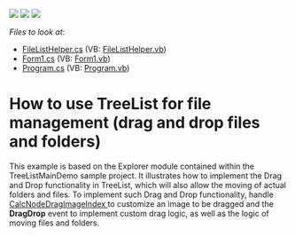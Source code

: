 <!-- default badges list -->
![](https://img.shields.io/endpoint?url=https://codecentral.devexpress.com/api/v1/VersionRange/128638369/10.1.4%2B)
[![](https://img.shields.io/badge/Open_in_DevExpress_Support_Center-FF7200?style=flat-square&logo=DevExpress&logoColor=white)](https://supportcenter.devexpress.com/ticket/details/E3400)
[![](https://img.shields.io/badge/📖_How_to_use_DevExpress_Examples-e9f6fc?style=flat-square)](https://docs.devexpress.com/GeneralInformation/403183)
<!-- default badges end -->
<!-- default file list -->
*Files to look at*:

* [FileListHelper.cs](./CS/FileList/FileListHelper.cs) (VB: [FileListHelper.vb](./VB/FileList/FileListHelper.vb))
* [Form1.cs](./CS/FileList/Form1.cs) (VB: [Form1.vb](./VB/FileList/Form1.vb))
* [Program.cs](./CS/FileList/Program.cs) (VB: [Program.vb](./VB/FileList/Program.vb))
<!-- default file list end -->
# How to use TreeList for file management (drag and drop files and folders)


<p>This example is based on the Explorer module contained within the TreeListMainDemo sample project. It illustrates how to implement the Drag and Drop functionality in TreeList, which will also allow the moving of actual folders and files. To implement such Drag and Drop functionality, handle <a href="http://documentation.devexpress.com/#WindowsForms/DevExpressXtraTreeListTreeList_CalcNodeDragImageIndextopic">CalcNodeDragImageIndex </a> to customize an image to be dragged and the <strong>DragDrop</strong> event to implement custom drag logic, as well as the logic of moving files and folders.</p>

<br/>


